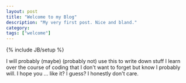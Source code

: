 ```yaml
---
layout: post
title: "Welcome to my Blog"
description: "My very first post. Nice and bland."
category:
tags: ["welcome"]
---
```

{% include JB/setup %}

I will probably (maybe) (probably not) use this to write down stuff I learn over the course of coding that I don't want to forget but know I probably will. I hope you ... like it? I guess? I honestly don't care.
